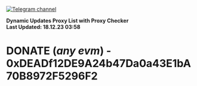 [![Telegram channel](https://img.shields.io/endpoint?url=https://runkit.io/damiankrawczyk/telegram-badge/branches/master?url=https://t.me/n4z4v0d)](https://t.me/n4z4v0d) 

**Dynamic Updates Proxy List with Proxy Checker**  
**Last Updated: 18.12.23 03:58**

# DONATE (_any evm_) - 0xDEADf12DE9A24b47Da0a43E1bA70B8972F5296F2

